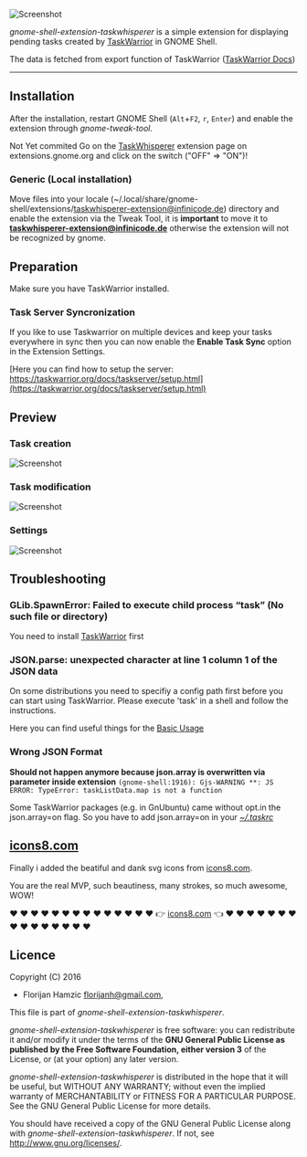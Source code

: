 ![Screenshot](https://github.com/cinatic/taskwhisperer/raw/master/images/menu.png)

*gnome-shell-extension-taskwhisperer* is a simple extension for displaying pending tasks created by [TaskWarrior](https://taskwarrior.org/) in GNOME Shell.

The data is fetched from export function of TaskWarrior ([TaskWarrior Docs](https://taskwarrior.org/docs/))

----

## Installation

After the installation, restart GNOME Shell (`Alt`+`F2`, `r`, `Enter`) and enable the extension through *gnome-tweak-tool*.

Not Yet commited 
Go on the [TaskWhisperer](https://extensions.gnome.org/extension/1039/taskwhisperer/) extension page on extensions.gnome.org and click on the switch ("OFF" => "ON")!

### Generic (Local installation)

Move files into your locale (~/.local/share/gnome-shell/extensions/taskwhisperer-extension@infinicode.de) directory and enable the extension via the Tweak Tool, it is **important** to move it to **taskwhisperer-extension@infinicode.de** otherwise the extension will not be recognized by gnome.

## Preparation

Make sure you have TaskWarrior installed.

### Task Server Syncronization
If you like to use Taskwarrior on multiple devices and keep your tasks everywhere in sync then you can now enable the **Enable Task Sync** option in the Extension Settings.

[Here you can find how to setup the server: https://taskwarrior.org/docs/taskserver/setup.html](https://taskwarrior.org/docs/taskserver/setup.html)

## Preview

### Task creation
![Screenshot](https://github.com/cinatic/taskwhisperer/raw/master/images/create.png)

### Task modification
![Screenshot](https://github.com/cinatic/taskwhisperer/raw/master/images/modify.png)

### Settings
![Screenshot](https://github.com/cinatic/taskwhisperer/raw/master/images/settings.png)

## Troubleshooting
### GLib.SpawnError: Failed to execute child process “task” (No such file or directory)
You need to install [TaskWarrior](https://taskwarrior.org/download/) first

### JSON.parse: unexpected character at line 1 column 1 of the JSON data
On some distributions you need to specifiy a config path first before you can start using TaskWarrior. Please execute 'task' in a shell and follow the instructions. 

Here you can find useful things for the [Basic Usage](https://taskwarrior.org/docs/#start)

### Wrong JSON Format
**Should not happen anymore because json.array is overwritten via parameter inside extension**
`(gnome-shell:1916): Gjs-WARNING **: JS ERROR: TypeError: taskListData.map is not a function`

Some TaskWarrior packages (e.g. in GnUbuntu) came without opt.in the json.array=on flag. So you have to add json.array=on in your [*~/.taskrc*](https://taskwarrior.org/docs/configuration.html)

## [icons8.com](https://www.icons8.com)
Finally i added the beatiful and dank svg icons from [icons8.com](https://www.icons8.com). 

You are the real MVP, such beautiness, many strokes, so much awesome, WOW!

:heart: :heart: :heart: :heart: :heart: :heart: :heart: :heart: :heart: :heart: :heart: :heart: :heart: :heart: :point_right: [icons8.com](https://www.icons8.com) :point_left: :heart: :heart: :heart: :heart: :heart: :heart: :heart: :heart: :heart: :heart: :heart: :heart: :heart: :heart: :heart:

## Licence

Copyright (C) 2016

* Florijan Hamzic <florijanh@gmail.com>,

This file is part of *gnome-shell-extension-taskwhisperer*.

*gnome-shell-extension-taskwhisperer* is free software: you can redistribute it and/or modify it under the terms of the **GNU General Public License as published by the Free Software Foundation, either version 3** of the License, or (at your option) any later version.

*gnome-shell-extension-taskwhisperer* is distributed in the hope that it will be useful, but WITHOUT ANY WARRANTY; without even the implied warranty of MERCHANTABILITY or FITNESS FOR A PARTICULAR PURPOSE.  See the GNU General Public License for more details.

You should have received a copy of the GNU General Public License along with *gnome-shell-extension-taskwhisperer*.  If not, see <http://www.gnu.org/licenses/>.


